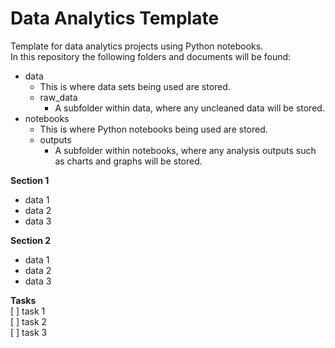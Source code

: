 # Data Analytics Template
Template for data analytics projects using Python notebooks.   
In this repository the following folders and documents will be found:   
- data  
    - This is where data sets being used are stored.  
    - raw_data  
        - A subfolder within data, where any uncleaned data will be stored.  
- notebooks  
    - This is where Python notebooks being used are stored.  
    - outputs  
        - A subfolder within notebooks, where any analysis outputs such as charts and graphs will be stored.  
  

**Section 1**
- data 1
- data 2 
- data 3

**Section 2**
- data 1
- data 2 
- data 3

**Tasks**    
[ ] task 1   
[ ] task 2   
[ ] task 3    